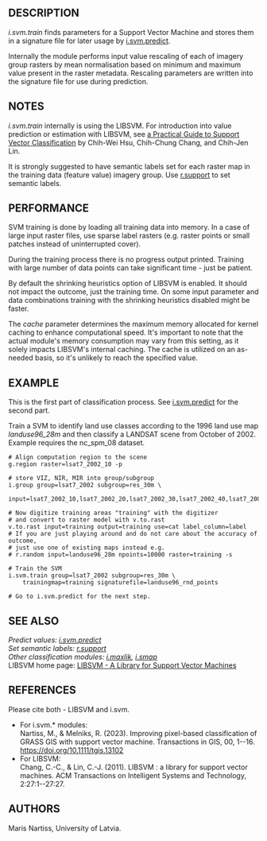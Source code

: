 ## DESCRIPTION

*i.svm.train* finds parameters for a Support Vector Machine and stores
them in a signature file for later usage by
[i.svm.predict](i.svm.predict.html).

Internally the module performs input value rescaling of each of imagery
group rasters by mean normalisation based on minimum and maximum value
present in the raster metadata. Rescaling parameters are written into
the signature file for use during prediction.

## NOTES

*i.svm.train* internally is using the LIBSVM. For introduction into
value prediction or estimation with LIBSVM, see [a Practical Guide to
Support Vector
Classification](https://www.csie.ntu.edu.tw/~cjlin/papers/guide/guide.pdf)
by Chih-Wei Hsu, Chih-Chung Chang, and Chih-Jen Lin.

It is strongly suggested to have semantic labels set for each raster map
in the training data (feature value) imagery group. Use
[r.support](r.support.html) to set semantic labels.

## PERFORMANCE

SVM training is done by loading all training data into memory. In a case
of large input raster files, use sparse label rasters (e.g. raster
points or small patches instead of uninterrupted cover).

During the training process there is no progress output printed.
Training with large number of data points can take significant time -
just be patient.

By default the shrinking heuristics option of LIBSVM is enabled. It
should not impact the outcome, just the training time. On some input
parameter and data combinations training with the shrinking heuristics
disabled might be faster.

The *cache* parameter determines the maximum memory allocated for kernel
caching to enhance computational speed. It\'s important to note that the
actual module\'s memory consumption may vary from this setting, as it
solely impacts LIBSVM\'s internal caching. The cache is utilized on an
as-needed basis, so it\'s unlikely to reach the specified value.

## EXAMPLE

This is the first part of classification process. See
[i.svm.predict](i.svm.predict.html) for the second part.

Train a SVM to identify land use classes according to the 1996 land use
map *landuse96_28m* and then classify a LANDSAT scene from October of
2002. Example requires the nc_spm_08 dataset.

```
# Align computation region to the scene
g.region raster=lsat7_2002_10 -p

# store VIZ, NIR, MIR into group/subgroup
i.group group=lsat7_2002 subgroup=res_30m \
    input=lsat7_2002_10,lsat7_2002_20,lsat7_2002_30,lsat7_2002_40,lsat7_2002_50,lsat7_2002_70

# Now digitize training areas "training" with the digitizer
# and convert to raster model with v.to.rast
v.to.rast input=training output=training use=cat label_column=label
# If you are just playing around and do not care about the accuracy of outcome,
# just use one of existing maps instead e.g.
# r.random input=landuse96_28m npoints=10000 raster=training -s

# Train the SVM
i.svm.train group=lsat7_2002 subgroup=res_30m \
    trainingmap=training signaturefile=landuse96_rnd_points

# Go to i.svm.predict for the next step.
```

## SEE ALSO

*Predict values: [i.svm.predict](i.svm.predict.html)\
Set semantic labels: [r.support](r.support.html)\
Other classification modules: [i.maxlik](i.maxlik.html),
[i.smap](i.smap.html)*\
LIBSVM home page: [LIBSVM - A Library for Support Vector
Machines](https://www.csie.ntu.edu.tw/~cjlin/libsvm/)

## REFERENCES

Please cite both - LIBSVM and i.svm.

-   For i.svm.\* modules:\
    Nartiss, M., & Melniks, R. (2023). Improving pixel-­based
    classification of GRASS GIS with support vector machine.
    Transactions in GIS, 00, 1--16. https://doi.org/10.1111/tgis.13102
-   For LIBSVM:\
    Chang, C.-C., & Lin, C.-J. (2011). LIBSVM : a library for support
    vector machines. ACM Transactions on Intelligent Systems and
    Technology, 2:27:1\--27:27.

## AUTHORS

Maris Nartiss, University of Latvia.
